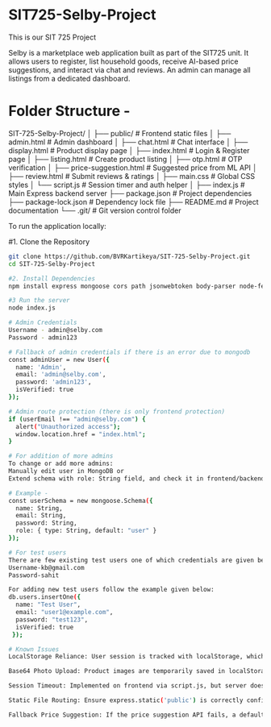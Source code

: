 # SIT725-Selby-Project
This is our SIT 725 Project

Selby is a marketplace web application built as part of the SIT725 unit. It allows users to register, list household goods, receive AI-based price suggestions, and interact via chat and reviews. An admin can manage all listings from a dedicated dashboard.

# Folder Structure -

SIT-725-Selby-Project/
│
├── public/ # Frontend static files
│ ├── admin.html # Admin dashboard
│ ├── chat.html # Chat interface
│ ├── display.html # Product display page
│ ├── index.html # Login & Register page
│ ├── listing.html # Create product listing
│ ├── otp.html # OTP verification
│ ├── price-suggestion.html # Suggested price from ML API
│ ├── review.html # Submit reviews & ratings
│ ├── main.css # Global CSS styles
│ └── script.js # Session timer and auth helper
│
├── index.js # Main Express backend server
├── package.json # Project dependencies
├── package-lock.json # Dependency lock file
├── README.md # Project documentation
└── .git/ # Git version control folder

To run the application locally:

#1. Clone the Repository
```bash
git clone https://github.com/BVRKartikeya/SIT-725-Selby-Project.git
cd SIT-725-Selby-Project

#2. Install Dependencies
npm install express mongoose cors path jsonwebtoken body-parser node-fetch

#3 Run the server
node index.js

# Admin Credentials
Username - admin@selby.com
Password - admin123

# Fallback of admin credentials if there is an error due to mongodb
const adminUser = new User({
  name: 'Admin',
  email: 'admin@selby.com',
  password: 'admin123',
  isVerified: true
});

# Admin route protection (there is only frontend protection)
if (userEmail !== "admin@selby.com") {
  alert("Unauthorized access");
  window.location.href = "index.html";
}

# For addition of more admins 
To change or add more admins:
Manually edit user in MongoDB or
Extend schema with role: String field, and check it in frontend/backend

# Example - 
const userSchema = new mongoose.Schema({
  name: String,
  email: String,
  password: String,
  role: { type: String, default: "user" }
});

# For test users 
There are few existing test users one of which credentials are given below:
Username-kb@gmail.com
Password-sahit

For adding new test users follow the example given below:
db.users.insertOne({
  name: "Test User",
  email: "user1@example.com",
  password: "test123",
  isVerified: true
 });

# Known Issues 
LocalStorage Reliance: User session is tracked with localStorage, which can be cleared or manipulated manually.

Base64 Photo Upload: Product images are temporarily saved in localStorage as base64 strings. This can lead to performance issues with large images.

Session Timeout: Implemented on frontend via script.js, but server does not enforce session expiry.

Static File Routing: Ensure express.static('public') is correctly configured to serve frontend files.

Fallback Price Suggestion: If the price suggestion API fails, a default 10% increase is used.

